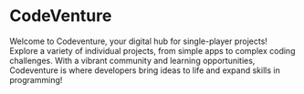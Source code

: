 # CodeVenture
Welcome to Codeventure, your digital hub for single-player projects! Explore a variety of individual projects, from simple apps to complex coding challenges. With a vibrant community and learning opportunities, Codeventure is where developers bring ideas to life and expand skills in programming!
